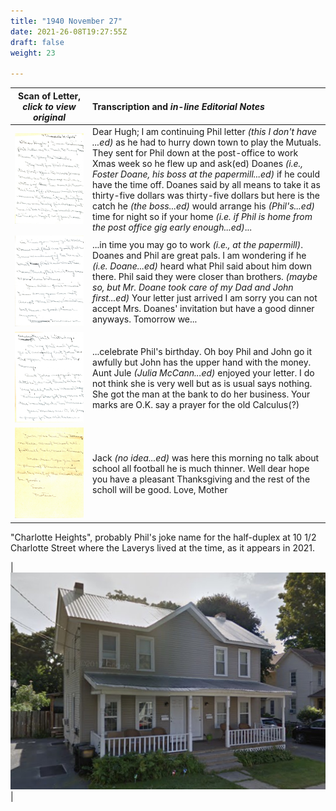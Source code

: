 ```yaml
---
title: "1940 November 27"
date: 2021-26-08T19:27:55Z
draft: false
weight: 23

---
```

| Scan of Letter, *click to view original* | Transcription and *in-line Editorial Notes* |
| :---: | :--- |
| ![](img217.jpg?height=700px) | Dear Hugh; I am continuing Phil letter *(this I don't have ...ed)* as he had to hurry down town to play the Mutuals.  They sent for Phil down at the post-office to work Xmas week so he flew up and ask(ed) Doanes *(i.e., Foster Doane, his boss at the papermill...ed)* if he could have the time off.  Doanes said by all means to take it as thirty-five dollars was thirty-five dollars but here is the catch he *(the boss...ed)* would arrange his *(Phil's...ed)* time for night so if your home *(i.e. if Phil is home from the post office gig early enough...ed)*... |
| ![](img218.jpg?height=700px) | ...in time you may go to work *(i.e., at the papermill)*.  Doanes and Phil are great pals.  I am wondering if he *(i.e. Doane...ed)* heard what Phil said about him down there.   Phil said they were closer than brothers. *(maybe so, but Mr. Doane took care of my Dad and John first...ed)* Your letter just arrived I am sorry you can not accept Mrs. Doanes' invitation but have a good dinner anyways.  Tomorrow we... | 
| ![](img219.jpg?height=700px) | ...celebrate Phil's birthday.  Oh boy Phil and John go it awfully but John has the upper hand with the money.  Aunt Jule *(Julia McCann...ed)* enjoyed your letter.  I do not think she is very well but as is usual says nothing.  She got the man at the bank to do her business.  Your marks are O.K. say a prayer for the old Calculus(?)  | 
| ![](img220.jpg?height=700px) | Jack *(no idea...ed)* was here this morning no talk about school all football he is much thinner.  Well dear hope you have a pleasant Thanksgiving and the rest of the scholl will be good.  Love, Mother |

"Charlotte Heights", probably Phil's joke name for the half-duplex at 10 1/2 Charlotte Street where the Laverys lived at the time, as it appears in 2021.

| ![](IMG_0144.jpg?height=500px) |
